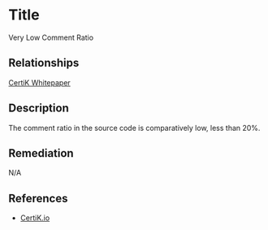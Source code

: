 # Title 
Very Low Comment Ratio

## Relationships 
[CertiK Whitepaper](https://certik.foundation/whitepaper)

## Description 
The comment ratio in the source code is comparatively low, less than 20%.

## Remediation
N/A

## References 
* [CertiK.io](https://certik.io)
